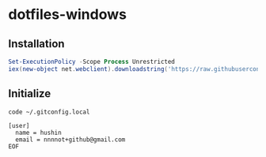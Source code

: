 # dotfiles-windows

## Installation

```powershell
Set-ExecutionPolicy -Scope Process Unrestricted
iex(new-object net.webclient).downloadstring('https://raw.githubusercontent.com/hushin/dotfiles-ubuntu/master/make.ps1')
```

## Initialize

```
code ~/.gitconfig.local
```

```
[user]
  name = hushin
  email = nnnnot+github@gmail.com
EOF
```
